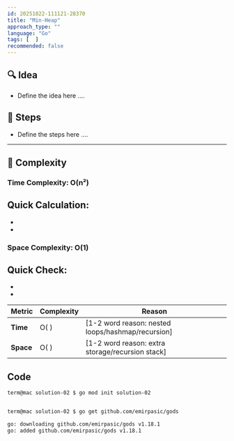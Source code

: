 ```yaml
---
id: 20251022-111121-28370
title: "Min-Heap"
approach_type: ""
language: "Go"
tags: [  ]
recommended: false
---
```


## 🔍 Idea
* Define the idea here ....

## 🧩 Steps
* Define the steps here ....

---

## 🧮 Complexity

### Time Complexity: O(n²)
**Quick Calculation:**
-
-
-

### Space Complexity: O(1)
**Quick Check:**
-
-
-

| Metric  |  Complexity | Reason |
|---------|-------------|--------|
| **Time**  | O( ) | [1-2 word reason: nested loops/hashmap/recursion] |
| **Space** | O( ) | [1-2 word reason: extra storage/recursion stack] |

## Code

```bash
term@mac solution-02 $ go mod init solution-02


term@mac solution-02 $ go get github.com/emirpasic/gods

go: downloading github.com/emirpasic/gods v1.18.1
go: added github.com/emirpasic/gods v1.18.1
```